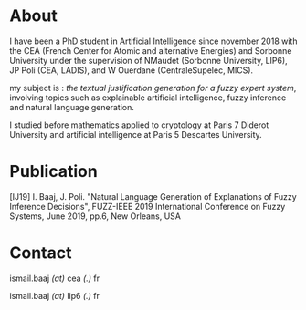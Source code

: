 # About

I have been a PhD student in Artificial Intelligence since november 2018 with the CEA (French Center for Atomic and alternative Energies) and Sorbonne University under the supervision of NMaudet (Sorbonne University, LIP6), JP Poli (CEA, LADIS), and W Ouerdane (CentraleSupelec, MICS).

my subject is : *the textual justification generation for a fuzzy expert system*, involving topics such as explainable artificial intelligence, fuzzy inference and natural language generation.

I studied before mathematics applied to cryptology at Paris 7 Diderot University and artificial intelligence at Paris 5 Descartes University.

# Publication 

 [IJ19] I. Baaj, J. Poli. "Natural Language Generation of Explanations of Fuzzy Inference Decisions", FUZZ-IEEE 2019 International Conference on Fuzzy Systems, June 2019, pp.6, New Orleans, USA 
 
# Contact

ismail.baaj _(at)_ cea _(.)_ fr

ismail.baaj _(at)_ lip6 _(.)_ fr

